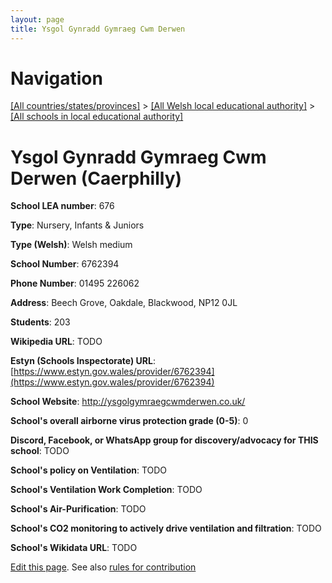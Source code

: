 ```yaml
---
layout: page
title: Ysgol Gynradd Gymraeg Cwm Derwen
---
```

# Navigation

[[All countries/states/provinces]](../../..) > [[All Welsh local educational authority]](../..) > [[All schools in local educational authority]](..)

# Ysgol Gynradd Gymraeg Cwm Derwen (Caerphilly)

**School LEA number**: 676

**Type**: Nursery, Infants & Juniors

**Type (Welsh)**: Welsh medium

**School Number**: 6762394

**Phone Number**: 01495 226062

**Address**: Beech Grove, Oakdale, Blackwood, NP12 0JL

**Students**: 203

**Wikipedia URL**: TODO

**Estyn (Schools Inspectorate) URL**: [https://www.estyn.gov.wales/provider/6762394](https://www.estyn.gov.wales/provider/6762394)

**School Website**: http://ysgolgymraegcwmderwen.co.uk/

**School's overall airborne virus protection grade (0-5)**: 0

**Discord, Facebook, or WhatsApp group for discovery/advocacy for THIS school**: TODO

**School's policy on Ventilation**: TODO

**School's Ventilation Work Completion**: TODO

**School's Air-Purification**: TODO

**School's CO2 monitoring to actively drive ventilation and filtration**: TODO

**School's Wikidata URL**: TODO




[Edit this page](https://github.com/ventilate-schools/Wales/edit/prif/./Caerphilly/Ysgol_Gynradd_Gymraeg_Cwm_Derwen.md). See also [rules for contribution](../../../contribution-rules/)